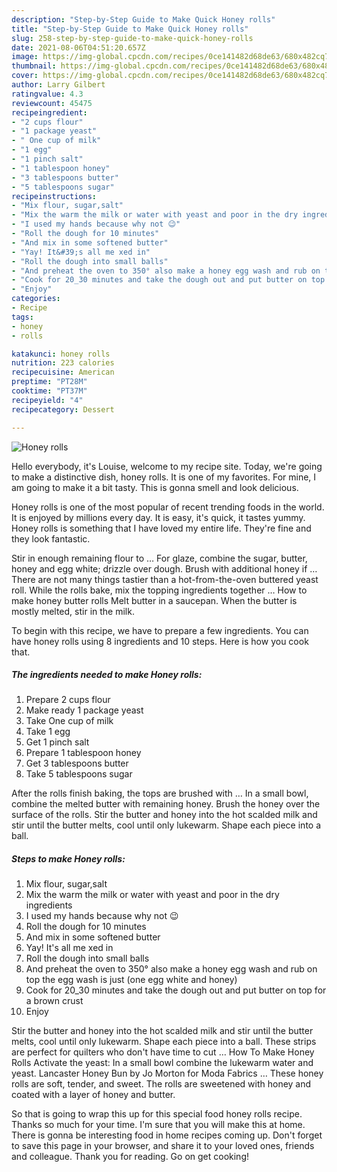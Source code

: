 ```yaml
---
description: "Step-by-Step Guide to Make Quick Honey rolls"
title: "Step-by-Step Guide to Make Quick Honey rolls"
slug: 258-step-by-step-guide-to-make-quick-honey-rolls
date: 2021-08-06T04:51:20.657Z
image: https://img-global.cpcdn.com/recipes/0ce141482d68de63/680x482cq70/honey-rolls-recipe-main-photo.jpg
thumbnail: https://img-global.cpcdn.com/recipes/0ce141482d68de63/680x482cq70/honey-rolls-recipe-main-photo.jpg
cover: https://img-global.cpcdn.com/recipes/0ce141482d68de63/680x482cq70/honey-rolls-recipe-main-photo.jpg
author: Larry Gilbert
ratingvalue: 4.3
reviewcount: 45475
recipeingredient:
- "2 cups flour"
- "1 package yeast"
- " One cup of milk"
- "1 egg"
- "1 pinch salt"
- "1 tablespoon honey"
- "3 tablespoons butter"
- "5 tablespoons sugar"
recipeinstructions:
- "Mix flour, sugar,salt"
- "Mix the warm the milk or water with yeast and poor in the dry ingredients"
- "I used my hands because why not 😉"
- "Roll the dough for 10 minutes"
- "And mix in some softened butter"
- "Yay! It&#39;s all me xed in"
- "Roll the dough into small balls"
- "And preheat the oven to 350° also make a honey egg wash and rub on top the egg wash is just (one egg white and honey)"
- "Cook for 20_30 minutes and take the dough out and put butter on top for a brown crust"
- "Enjoy"
categories:
- Recipe
tags:
- honey
- rolls

katakunci: honey rolls 
nutrition: 223 calories
recipecuisine: American
preptime: "PT28M"
cooktime: "PT37M"
recipeyield: "4"
recipecategory: Dessert

---
```



![Honey rolls](https://img-global.cpcdn.com/recipes/0ce141482d68de63/680x482cq70/honey-rolls-recipe-main-photo.jpg)

Hello everybody, it's Louise, welcome to my recipe site. Today, we're going to make a distinctive dish, honey rolls. It is one of my favorites. For mine, I am going to make it a bit tasty. This is gonna smell and look delicious.

Honey rolls is one of the most popular of recent trending foods in the world. It is enjoyed by millions every day. It is easy, it's quick, it tastes yummy. Honey rolls is something that I have loved my entire life. They're fine and they look fantastic.

Stir in enough remaining flour to … For glaze, combine the sugar, butter, honey and egg white; drizzle over dough. Brush with additional honey if … There are not many things tastier than a hot-from-the-oven buttered yeast roll. While the rolls bake, mix the topping ingredients together … How to make honey butter rolls Melt butter in a saucepan. When the butter is mostly melted, stir in the milk.


To begin with this recipe, we have to prepare a few ingredients. You can have honey rolls using 8 ingredients and 10 steps. Here is how you cook that.

<!--inarticleads1-->

##### The ingredients needed to make Honey rolls:

1. Prepare 2 cups flour
1. Make ready 1 package yeast
1. Take  One cup of milk
1. Take 1 egg
1. Get 1 pinch salt
1. Prepare 1 tablespoon honey
1. Get 3 tablespoons butter
1. Take 5 tablespoons sugar


After the rolls finish baking, the tops are brushed with … In a small bowl, combine the melted butter with remaining honey. Brush the honey over the surface of the rolls. Stir the butter and honey into the hot scalded milk and stir until the butter melts, cool until only lukewarm. Shape each piece into a ball. 

<!--inarticleads2-->

##### Steps to make Honey rolls:

1. Mix flour, sugar,salt
1. Mix the warm the milk or water with yeast and poor in the dry ingredients
1. I used my hands because why not 😉
1. Roll the dough for 10 minutes
1. And mix in some softened butter
1. Yay! It&#39;s all me xed in
1. Roll the dough into small balls
1. And preheat the oven to 350° also make a honey egg wash and rub on top the egg wash is just (one egg white and honey)
1. Cook for 20_30 minutes and take the dough out and put butter on top for a brown crust
1. Enjoy


Stir the butter and honey into the hot scalded milk and stir until the butter melts, cool until only lukewarm. Shape each piece into a ball. These strips are perfect for quilters who don&#39;t have time to cut … How To Make Honey Rolls Activate the yeast: In a small bowl combine the lukewarm water and yeast. Lancaster Honey Bun by Jo Morton for Moda Fabrics … These honey rolls are soft, tender, and sweet. The rolls are sweetened with honey and coated with a layer of honey and butter. 

So that is going to wrap this up for this special food honey rolls recipe. Thanks so much for your time. I'm sure that you will make this at home. There is gonna be interesting food in home recipes coming up. Don't forget to save this page in your browser, and share it to your loved ones, friends and colleague. Thank you for reading. Go on get cooking!
